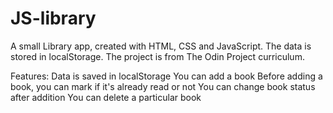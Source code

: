 # JS-library

A small Library app, created with HTML, CSS and JavaScript. The data is stored in localStorage. The project is from The Odin Project curriculum.

Features:
Data is saved in localStorage
You can add a book
Before adding a book, you can mark if it's already read or not
You can change book status after addition
You can delete a particular book